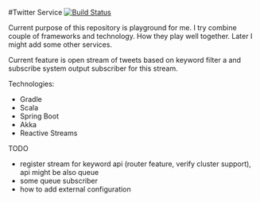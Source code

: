 #Twitter Service [![Build Status](https://drone.io/github.com/chali/twitter-service/status.png)](https://drone.io/github.com/chali/twitter-service/latest)

Current purpose of this repository is playground for me. I try combine couple of frameworks and technology. How they play well together. Later I might add some other services.

Current feature is open stream of tweets based on keyword filter a and subscribe system output subscriber for this stream.

Technologies:
* Gradle
* Scala
* Spring Boot
* Akka
* Reactive Streams


TODO
* register stream for keyword api (router feature, verify cluster support), api might be also queue
* some queue subscriber
* how to add external configuration
